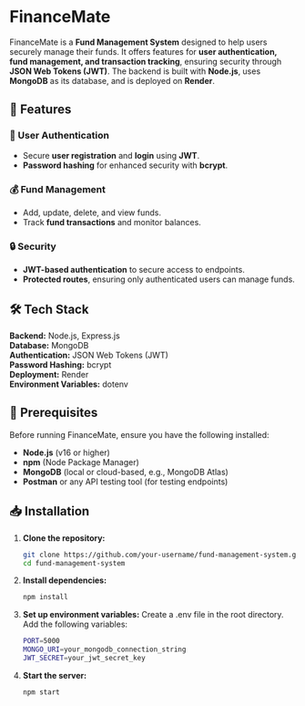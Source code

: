# FinanceMate

FinanceMate is a **Fund Management System** designed to help users securely manage their funds. It offers features for **user authentication, fund management, and transaction tracking**, ensuring security through **JSON Web Tokens (JWT)**. The backend is built with **Node.js**, uses **MongoDB** as its database, and is deployed on **Render**.

## 🚀 Features

### 🔑 User Authentication
- Secure **user registration** and **login** using **JWT**.
- **Password hashing** for enhanced security with **bcrypt**.

### 💰 Fund Management
- Add, update, delete, and view funds.
- Track **fund transactions** and monitor balances.

### 🔒 Security
- **JWT-based authentication** to secure access to endpoints.
- **Protected routes**, ensuring only authenticated users can manage funds.

## 🛠️ Tech Stack

**Backend:** Node.js, Express.js  
**Database:** MongoDB  
**Authentication:** JSON Web Tokens (JWT)  
**Password Hashing:** bcrypt  
**Deployment:** Render  
**Environment Variables:** dotenv  

## 📌 Prerequisites

Before running FinanceMate, ensure you have the following installed:
- **Node.js** (v16 or higher)
- **npm** (Node Package Manager)
- **MongoDB** (local or cloud-based, e.g., MongoDB Atlas)
- **Postman** or any API testing tool (for testing endpoints)

## 📥 Installation

1. **Clone the repository:**
   ```bash
   git clone https://github.com/your-username/fund-management-system.git
   cd fund-management-system

2. **Install dependencies:**
   ```bash
   npm install

3. **Set up environment variables:**
Create a .env file in the root directory.
Add the following variables:
   ```bash
   PORT=5000
   MONGO_URI=your_mongodb_connection_string
   JWT_SECRET=your_jwt_secret_key

4. **Start the server:**
   ```bash
   npm start
